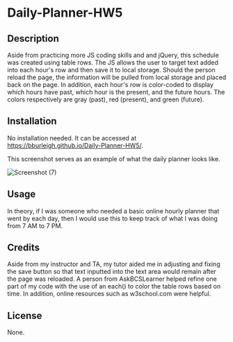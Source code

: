 # Daily-Planner-HW5

## Description
Aside from practicing more JS coding skills and and jQuery, this schedule was created using table rows.  The JS allows the user to target text added into each hour's row and then save it to local storage.  Should the person reload the page, the information will be pulled from local storage and placed back on the page.  In addition, each hour's row is color-coded to display which hours have past, which hour is the present, and the future hours.  The colors respectively are gray (past), red (present), and green (future).

## Installation
No installation needed. It can be accessed at https://bburleigh.github.io/Daily-Planner-HW5/.

This screenshot serves as an example of what the daily planner looks like.

![Screenshot (7)](https://user-images.githubusercontent.com/109905208/191537969-338b155c-4262-41ee-938f-7395482da5c2.png)

## Usage
In theory, if I was someone who needed a basic online hourly planner that went by each day, then I would use this to keep track of what I was doing from 7 AM to 7 PM.

## Credits
Aside from my instructor and TA, my tutor aided me in adjusting and fixing the save button so that text inputted into the text area would remain after the page was reloaded. A person from AskBCSLearner helped refine one part of my code with the use of an each() to color the table rows based on time. In addition, online resources such as w3school.com were helpful.

## License
None.
